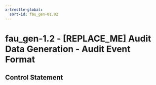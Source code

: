 ```yaml
---
x-trestle-global:
  sort-id: fau_gen-01.02
---
```


# fau_gen-1.2 - \[REPLACE_ME\] Audit Data Generation - Audit Event Format

## Control Statement
